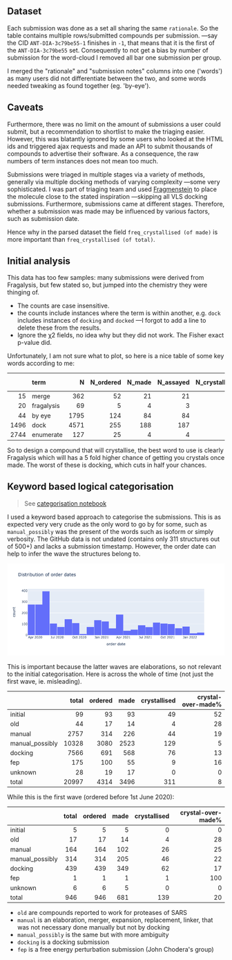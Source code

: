 ## Dataset
Each submission was done as a set all sharing the same `rationale`. 
So the table contains multiple rows/submitted compounds per submission. —say the CID `ANT-DIA-3c79be55-1` finishes in `-1`, that means that it is the first of the `ANT-DIA-3c79be55` set.
Consequently to not get a bias by number of submission for the word-cloud I removed all bar one submission per group.

I merged the "rationale" and "submission notes" columns into one ('words') as many users did not differentiate between the two,
and some words needed tweaking as found together (eg. 'by-eye').

## Caveats
Furthermore, there was no limit on the amount of submissions a user could submit, 
but a recommendation to shortlist to make the triaging easier. 
However, this was blatantly ignored by some users who looked at the HTML ids and triggered ajax requests and made an API to submit thousands of compounds to advertise their software. As a consequence, the raw numbers of term instances does not mean too much. 

Submissions were triaged in multiple stages via a variety of methods, generally via multiple docking methods of varying complexity —some very sophisticated.
I was part of triaging team and used [Fragmenstein](https://github.com/matteoferla/Fragmenstein) to place the molecule close to the stated inspiration —skipping all VLS docking submissions. Furthermore, submissions came at different stages. Therefore, whether a submission was made may be influenced by various factors, such as submission date.

Hence why in the parsed dataset the field `freq_crystallised (of made)` is more important than `freq_crystallised (of total)`.

## Initial analysis

This data has too few samples: many submissions were derived from Fragalysis,
but few stated so, but jumped into the chemistry they were thinging of.

* The counts are case insensitive.
* the counts include instances where the term is within another, e.g. `dock` includes instances of `docking` and `docked` —I forgot to add a line to delete these from the results.
* Ignore the χ2 fields, no idea why but they did not work. The Fisher exact p-value did.


Unfortunately, I am not sure what to plot, so here is a nice table of some key words according to me:

|      | term       |    N |   N_ordered |   N_made |   N_assayed |   N_crystallised |   fisher_p_made |   fisher_p_crystallised |   log2_freq_made (of total) |   log2_freq_crystallised (of total) |   log2_freq_crystallised (of made) |
|-----:|:-----------|-----:|------------:|---------:|------------:|-----------------:|----------------:|------------------------:|----------------------------:|------------------------------------:|-----------------------------------:|
|   15 | merge      |  362 |          52 |       21 |          21 |                7 |     0.0581536   |             0.678707    |                   -0.632268 |                            0.191578 |                          0.821492  |
|   20 | fragalysis |   69 |           5 |        4 |           3 |                4 |     0.522533    |             0.0347303   |                   -0.632268 |                            1.77903  |                          2.4066    |
|   44 | by eye     | 1795 |         124 |       84 |          84 |               16 |     9.26984e-10 |             0.00911412  |                   -0.941813 |                           -0.925146 |                          0.0144613 |
| 1496 | dock       | 4571 |         255 |      188 |         187 |               23 |     3.23796e-26 |             1.33012e-10 |                   -1.12918  |                           -1.75702  |                         -0.624905  |
| 2744 | enumerate  |  127 |          25 |        4 |           4 |                1 |     0.0248678   |             0.727064    |                   -1.51297  |                           -1.0971   |                          0.406598  |

So to design a compound that will crystallise, the best word to use is clearly Fragalysis which will has a 5 fold higher chance of getting you crystals once made. The worst of these is docking, which cuts in half your chances.


## Keyword based logical categorisation

> See [categorisation notebook](initial_results/categorisation.ipynb)

I used a keyword based approach to categorise the submissions.
This is as expected very very crude as the only word to go by for some,
such as `manual_possibly` was the present of the words such as isoform or
simply verbosity.
The GitHub data is not undated (contains only 311 structures out of 500+)
and lacks a submission timestamp.
However, the order date can help to infer the wave the structures belong to.

![time](initial_results/time_distribution.png)

This is important because the latter waves are elaborations,
so not relevant to the initial categorisation.
Here is across the whole of time (not just the first wave, ie. misleading).

|                 |   total |   ordered |   made |   crystallised |   crystal-over-made% |
|:----------------|--------:|----------:|-------:|---------------:|---------------------:|
| initial         |      99 |        93 |     93 |             49 |                   52 |
| old             |      44 |        17 |     14 |              4 |                   28 |
| manual          |    2757 |       314 |    226 |             44 |                   19 |
| manual_possibly |   10328 |      3080 |   2523 |            129 |                    5 |
| docking         |    7566 |       691 |    568 |             76 |                   13 |
| fep             |     175 |       100 |     55 |              9 |                   16 |
| unknown         |      28 |        19 |     17 |              0 |                    0 |
| total           |   20997 |      4314 |   3496 |            311 |                    8 |

While this is the first wave (ordered before 1st June 2020):

|                 |   total |   ordered |   made |   crystallised |   crystal-over-made% |
|:----------------|--------:|----------:|-------:|---------------:|---------------------:|
| initial         |       5 |         5 |      5 |              0 |                    0 |
| old             |      17 |        17 |     14 |              4 |                   28 |
| manual          |     164 |       164 |    102 |             26 |                   25 |
| manual_possibly |     314 |       314 |    205 |             46 |                   22 |
| docking         |     439 |       439 |    349 |             62 |                   17 |
| fep             |       1 |         1 |      1 |              1 |                  100 |
| unknown         |       6 |         6 |      5 |              0 |                    0 |
| total           |     946 |       946 |    681 |            139 |                   20 |

* `old` are compounds reported to work for proteases of SARS
* `manual` is an elaboration, merger, expansion, replacement, linker, that was not necessary done manually but not by docking
* `manual_possibly` is the same but with more ambiguity
* `docking` is a docking submission
* `fep` is a free energy perturbation submission (John Chodera's group)


